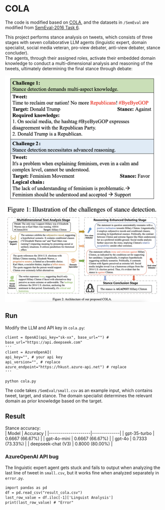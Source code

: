 # COLA

The code is modified based on [COLA](https://github.com/tsinghua-fib-lab/COLA/tree/main), and the datasets in ```/SemEval``` are modified from [SemEval-2016 Task 6](https://alt.qcri.org/semeval2016/task6/index.php?id=data-and-tools).

This project performs stance analysis on tweets, which consists of three stages with seven collaborative LLM agents (linguistic expert, domain specialist, social media veteran, pro-view debater, anti-view debater, stance concluder).  
The agents, through their assigned roles, activate their embedded domain knowledge to conduct a multi-dimensional analysis and reasoning of the tweets, ultimately determining the final stance through debate:

![](https://github.com/WillongWang/Collaborative-Role-Infused-Agents-for-Stance-Detection/blob/main/1.png)  
![](https://github.com/WillongWang/Collaborative-Role-Infused-Agents-for-Stance-Detection/blob/main/2.png)  

## Run  

Modify the LLM and API key in `cola.py`:  
```
client = OpenAI(api_key="sk-xx", base_url="") # base_url="https://api.deepseek.com"
'''
client = AzureOpenAI(
api_key="", # your api key
api_version="", # replace
azure_endpoint="https://hkust.azure-api.net") # replace
'''
```  
```
python cola.py
```  
The code takes `/SemEval/small.csv` as an example input, which contains tweet, target, and stance. The domain specialist determines the relevant domain as prior knowledge based on the target.  

## Result  
Stance accuracy:  
| Model               | Accuracy     |
|---------------------|--------------|
| gpt-35-turbo        | 0.6667 (66.67%) |
| gpt-4o-mini         | 0.6667 (66.67%) |
| gpt-4o              | 0.7333 (73.33%) |
| deepseek-chat (V3)  | 0.8000 (80.00%) |

### AzureOpenAI API bug  
The linguistic expert agent gets stuck and fails to output when analyzing the last line of tweet in `small.csv`, but it works fine when analyzed separately in `error.py`.  
```
import pandas as pd
df = pd.read_csv("result_cola.csv")
last_row_value = df.iloc[-1]['Linguist Analysis']
print(last_row_value) # "Error"
```




